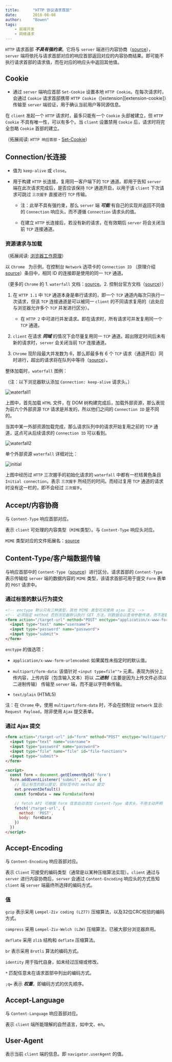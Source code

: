 ```yaml
---
title:      "HTTP 协议请求首部"
date:       2018-06-08
author:     "Bowen"
tags:
    - 前端开发
    - 网络请求
---
```


`HTTP` 请求首部 ***不具有强约束***。它将与 `server` 端进行内容协商（[source][content-negotiation]），`server` 端将依托与请求首部对应的响应首部返回对应的内容协商结果。即可能不执行请求首部的请求值，而在对应的响应头中返回其他值。

[content-negotiation]:https://developer.mozilla.org/en-US/docs/Web/HTTP/Content_negotiation

## Cookie

- 通过 `server` 端响应首部 `Set-Cookie` 设置本地 `HTTP Cookie`。在每次请求时，会通过 `Cookie` 请求首部携带 `HTTP Cookie`（[extension][extension-cookie]）传输至 `server` 端验证，用于确认当前用户等同源信息。

在 `client` 发起一个 `HTTP` 请求时，最多只能有一个 `Cookie` 头部被建立，但 `HTTP Cookie` 不具有唯一性，可以有多个。当 `client` 设置禁用 `Cookie` 后，请求时将完全忽略 `Cookie` 首部的建立。

（拓展阅读: `HTTP 响应首部` - [Set-Cookie][set-cookie]）

[set-cookie]:https://lbwa.github.io/blog/writings/180607-http-response/#set-cookie

## Connection/长连接

- 值为 `keep-alive` 或 `close`。

- 用于构建 `HTTP` 长连接，复用同一客户端下的 `TCP` 通道。即用于告知 `server` 端在此次请求完成后，是否应该保持 `TCP` 通道开启，以用于该 `client` 下次请求可跳过 `三次握手` 直接进行 `TCP` 传输。

    - 注：此举不具有强约束，那么 `server` 端 ***可能*** 有自己的实现并返回不同值的 `Connection` 响应头，而不遵循 `Connection` 请求头的值。

    - 在建立 `HTTP` 长连接后，若没有新的请求，在有效期后 `server` 将会关闭当前 `TCP` 连接通道。

### 资源请求与加载

（拓展阅读: [浏览器工作原理][how-browsers-work]）

以 `Chrome ` 为示例，在控制台 `Network` 选项卡的 `Connection ID` （原理介绍[source][chrome-connection-id]）条目中，相同 ID 的连接即是使用的同一 `TCP` 通道。

（更多的 `Chrome` 的 1. `waterfall` 文档：[source][chrome-water-fall]。2. 控制台官方文档（[source][chrome-console-drawer]））

  1. 在 `HTTP 1.1` 中 `TCP` 通道本身是串行请求的，即一个 `TCP` 通道内每次只执行一次请求，但该 `TCP` 连接通道是可以被同一 `client` 的不同请求复用的（此处应与浏览器允许多个 `TCP` 并发进行区分）。

      - 在 `HTTP 2` 中可进行并发请求。即在请求时，所有请求可并发复用同一个 `TCP` 通道。

  2. `client` 在请求 ***同域*** 的情况下会尽量复用同一 `TCP` 通道。超出限定时间后未有新的请求时，`server` 会关闭当前 `TCP` 连接通道。

  3. `Chrome` 现阶段最大并发数为 6，那么即最多有 6 个 `TCP` 请求（通道开启）同时进行，超出的请求将在队列中等待（[source][chrome-water-fall]）。

[how-browsers-work]:https://www.html5rocks.com/en/tutorials/internals/howbrowserswork/

[chrome-connection-id]:https://stackoverflow.com/questions/34184994/chrome-developer-tools-connection-id

[chrome-water-fall]:https://developers.google.com/web/tools/chrome-devtools/network-performance/understanding-resource-timing

[chrome-console-drawer]:https://developers.google.com/web/tools/chrome-devtools/

整体加载时，`waterfall` 图例：

（注：以下浏览器默认添加 `Connection: keep-alive` 请求头。）

![waterfall1][waterfall1]

上图中，首先加载 `HTML` 文件，在 DOM 树构建完成后，加载外部资源，那么表现为前六个外部资源 `TCP` 请求是并发的，所以他们之间的 `Connection ID` 是不同的。

当其中某一外部资源加载完成，那么请求队列中的请求开始复用之前的 `TCP` 通道，这点可从后续请求的 `Connection ID` 可以看到。

![waterfall2][waterfall2]

单个外部资源 `waterfall` 详细对比：

![initial][initial]

上图中经历过 `HTTP` 三次握手的初始化请求的 `waterfall` 中都有一栏桔黄色条目 `Initial connection`，表示 `三次握手` 所经历的时间。而经过复用 `TCP` 通道的请求时没有这一栏的，即不会经过 `三次握手`。

[waterfall1]:https://raw.githubusercontent.com/lbwa/articles/master/2018/180608-http-request/waterfall-integrity1.png

[waterfall2]:https://raw.githubusercontent.com/lbwa/articles/master/2018/180608-http-request/waterfall-integrity2.png

[initial]:https://raw.githubusercontent.com/lbwa/articles/master/2018/180608-http-request/waterfall-initial.png

## Accept/内容协商

与 `Content-Type` 响应首部对应。

表示 `client` 可处理的内容类型（`MIME`类型）。与 `Content-Type` 响应头对应。

`MIME` 类型对应的文件拓展名：[source][mime-reference]

[mime-reference]:http://tool.oschina.net/commons

## Content-Type/客户端数据传输

与响应首部中的 `Content-Type`（[source][response-content-type]）进行区分。请求首部的 `Content-Type` 表示传输给 `server` 端的数据内容的 `MIME` 类型，该请求首部可用于提交 `Form` 表单的 `POST` 请求中。

[response-content-type]:https://lbwa.github.io/blog/writings/180607-http-response/#content-type-内容协商

### 通过标签的默认行为提交

```html
<!-- enctype 默认只有三种类型，其他 MIME 类型可另使用 ajax 定义 -->
<!-- 必须指定 method 否则浏览器默认执行 GET 方法，则数据会以查询参数传递，而不是数据内容 -->
<form action="/target-url" method="POST" enctype="application/x-www-form-urlencoded">
  <input type="text" name="username">
  <input type="password" name="password">
  <input type="submit">
</form>
```

`enctype` 的值选项：

  - `application/x-www-form-urlencoded`: 如果属性未指定时的默认值。

  - `multipart/form-data`: 该值针对 `<input type=file"">` 元素。表现为拆分上传内容，上传内容（包含输入文本）将以 ***二进制***（主要是因为上传文件必须以二进制传输） 传输至 `server` 端，而不是以字符串传输。

  - `text/plain` (HTML5)

注：在 `Chrome` 中，使用 `multipart/form-data` 时，不会在控制台 `network` 显示 `Request Payload`，除非使用 `Ajax` 提交表单。

### 通过 Ajax 提交

```html
<form action="/target-url" id="form" method="POST" enctype="multipart/form-data">
  <input type="text" name="username">
  <input type="password" name="password">
  <input type="file" name="file" id="file-functions">
  <input type="submit">
</form>

<script>
  const form = document.getElementById('form')
  form.addEventListener('submit', evt => {
    // 阻止标签的默认提交，即标签中的 method 提交
    evt.preventDefault()
    const formData = new FormData(form)

    // fetch API 可根据 form 信息自动添加 Content-Type 请求头，不用主动声明
    fetch('/target-url', {
      method: 'POST',
      body: formData
    })
  })
</script>
```

## Accept-Encoding

与 `Content-Encoding` 响应首部对应。

表示 `Client` 可接受的编码类型（通常是以某种压缩算法实现）。`client` 通过与 `server` 进行内容协商后，`server` 会通过 `Content-Encoding` 响应头的方式告知 `client` 端 `server` 端最终所选择的编码方式。

### 值

`gzip` 表示采用 `Lempel-Ziv coding (LZ77)` 压缩算法，以及32位CRC校验的编码方式。

`compress` 采用 `Lempel-Ziv-Welch (LZW)` 压缩算法，已被大部分浏览器弃用。

`deflate` 采用 `zlib` 结构和 `deflate` 压缩算法。

`br` 表示采用 `Brotli` 算法的编码方式。

`identity` 用于指代自身，如未经过压缩或修改。

`*` 匹配任意未在请求首部中列出的编码方式。

`;q=` 表示 ***权重***，即编码方式的优先顺序。

## Accept-Language

与 `Content-Language` 响应首部对应。

表示 `client` 端所能理解的自然语言，如中文、en。

## User-Agent

表示当前 `client` 端的信息。即 `navigator.userAgent` 的值。
